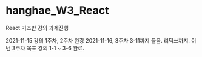 # hanghae_W3_React
React 기초반 강의 과제진행

2021-11-15
강의 1주차, 2주차 완강
2021-11-16, 3주차 3-11까지 들음. 리덕쓰까지.
이번 3주차 목표 강의 1-1 ~ 3-6 완료.


